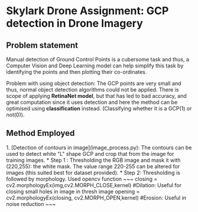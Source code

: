 # Skylark Drone Assignment: GCP detection in Drone Imagery

## Problem statement
Manual detection of Ground Control Points is a cubersome task and thus, a Computer Vision and Deep Learning model can help simplify this task by identifying the points and then plotting their co-ordinates.

Problem with using object detection: The GCP points are very small and thus, normal object detection algorithms could not be applied. There is scope of applying <strong>RetinaNet model</strong>, but that has led to bad accuracy, and great computation since it uses detection and here the method can be optimised using <strong>classification</strong> instead. (Classifying whether it is a GCP(1) or not(0)).

## Method Employed

<blockqoute>
    1. [Detection of contours in image](image_process.py): The contours can be used to detect white "L" shape GCP and crop that from the image for training images.
        * Step 1 : Thresholding the RGB image and mask it with (220,255): the white mask. The value range 220-255 can be altered for images (this suited best for dataset provided).
        * Step 2: Thresholding is followed by morphology. Used opencv function
    ~~~
    closing = cv2.morphologyEx(img,cv2.MORPH_CLOSE,kernel)       #Dilation: Useful for closing small holes in image in thresh image
    opening = cv2.morphologyEx(closing, cv2.MORPH_OPEN,kernel)   #Erosion: Useful in noise reduction
    ~~~
    
    
</blockqoute>
    
